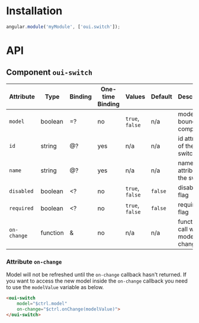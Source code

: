 # Installation

```js
angular.module('myModule', ['oui.switch']);
```

# API

## Component `oui-switch`

| Attribute     | Type      | Binding   | One-time Binding  | Values            | Default   | Description
| ----          | ----      | ----      | ----              | ----              | ----      | ----
| `model`       | boolean   | =?        | no                | `true`, `false`   | n/a       | model bound to component
| `id`          | string    | @?        | yes               | n/a               | n/a       | id attribute of the switch
| `name`        | string    | @?        | yes               | n/a               | n/a       | name attribute of the switch
| `disabled`    | boolean   | <?        | no                | `true`, `false`   | `false`   | disabled flag
| `required`    | boolean   | <?        | no                | `true`, `false`   | `false`   | required flag
| `on-change`   | function  | &         | no                | n/a               | n/a       | function to call when model changes

### Attribute `on-change`

Model will not be refreshed until the `on-change` callback hasn't returned. If you want to access the new model inside the `on-change` callback you need to use the `modelValue` variable as below.

```html
<oui-switch
    model="$ctrl.model"
    on-change="$ctrl.onChange(modelValue)">
</oui-switch>
```
